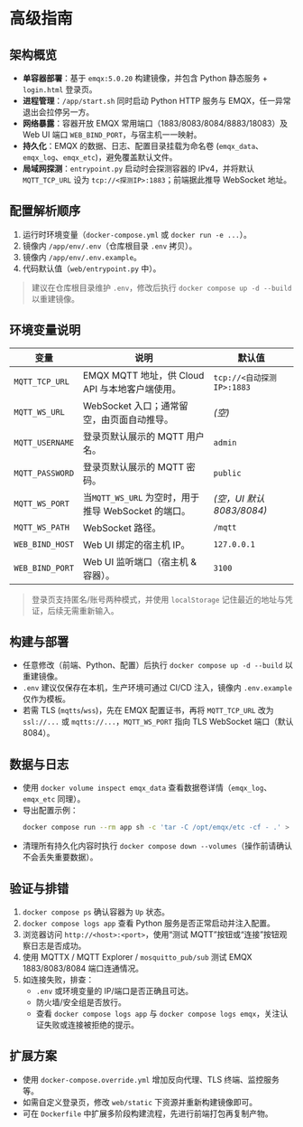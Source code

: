# 高级指南

## 架构概览

- **单容器部署**：基于 `emqx:5.0.20` 构建镜像，并包含 Python 静态服务 + `login.html` 登录页。
- **进程管理**：`/app/start.sh` 同时启动 Python HTTP 服务与 EMQX，任一异常退出会拉停另一方。
- **网络暴露**：容器开放 EMQX 常用端口（1883/8083/8084/8883/18083）及 Web UI 端口 `WEB_BIND_PORT`，与宿主机一一映射。
- **持久化**：EMQX 的数据、日志、配置目录挂载为命名卷 (`emqx_data`、`emqx_log`、`emqx_etc`)，避免覆盖默认文件。
- **局域网探测**：`entrypoint.py` 启动时会探测容器的 IPv4，并将默认 `MQTT_TCP_URL` 设为 `tcp://<探测IP>:1883`；前端据此推导 WebSocket 地址。

## 配置解析顺序

1. 运行时环境变量（`docker-compose.yml` 或 `docker run -e ...`）。
2. 镜像内 `/app/env/.env`（仓库根目录 `.env` 拷贝）。
3. 镜像内 `/app/env/.env.example`。
4. 代码默认值（`web/entrypoint.py` 中）。

> 建议在仓库根目录维护 `.env`，修改后执行 `docker compose up -d --build` 以重建镜像。

## 环境变量说明


| 变量            | 说明                                                | 默认值                    |
| --------------- | --------------------------------------------------- | ------------------------- |
| `MQTT_TCP_URL`  | EMQX MQTT 地址，供 Cloud API 与本地客户端使用。     | `tcp://<自动探测IP>:1883` |
| `MQTT_WS_URL`   | WebSocket 入口；通常留空，由页面自动推导。          | *(空)*                    |
| `MQTT_USERNAME` | 登录页默认展示的 MQTT 用户名。                      | `admin`                   |
| `MQTT_PASSWORD` | 登录页默认展示的 MQTT 密码。                        | `public`                  |
| `MQTT_WS_PORT`  | 当`MQTT_WS_URL` 为空时，用于推导 WebSocket 的端口。 | *(空，UI 默认 8083/8084)* |
| `MQTT_WS_PATH`  | WebSocket 路径。                                    | `/mqtt`                   |
| `WEB_BIND_HOST` | Web UI 绑定的宿主机 IP。                            | `127.0.0.1`               |
| `WEB_BIND_PORT` | Web UI 监听端口（宿主机 & 容器）。                  | `3100`                    |

> 登录页支持匿名/账号两种模式，并使用 `localStorage` 记住最近的地址与凭证，后续无需重新输入。

## 构建与部署

- 任意修改（前端、Python、配置）后执行 `docker compose up -d --build` 以重建镜像。
- `.env` 建议仅保存在本机，生产环境可通过 CI/CD 注入，镜像内 `.env.example` 仅作为模板。
- 若需 TLS (`mqtts`/`wss`)，先在 EMQX 配置证书，再将 `MQTT_TCP_URL` 改为 `ssl://...` 或 `mqtts://...`，`MQTT_WS_PORT` 指向 TLS WebSocket 端口（默认 8084）。

## 数据与日志

- 使用 `docker volume inspect emqx_data` 查看数据卷详情（`emqx_log`、`emqx_etc` 同理）。
- 导出配置示例：
  ```bash
  docker compose run --rm app sh -c 'tar -C /opt/emqx/etc -cf - .' > emqx-etc.tar
  ```
- 清理所有持久化内容时执行 `docker compose down --volumes`（操作前请确认不会丢失重要数据）。

## 验证与排错

1. `docker compose ps` 确认容器为 `Up` 状态。
2. `docker compose logs app` 查看 Python 服务是否正常启动并注入配置。
3. 浏览器访问 `http://<host>:<port>`，使用“测试 MQTT”按钮或“连接”按钮观察日志是否成功。
4. 使用 MQTTX / MQTT Explorer / `mosquitto_pub/sub` 测试 EMQX 1883/8083/8084 端口连通情况。
5. 如连接失败，排查：
   - `.env` 或环境变量的 IP/端口是否正确且可达。
   - 防火墙/安全组是否放行。
   - 查看 `docker compose logs app` 与 `docker compose logs emqx`，关注认证失败或连接被拒绝的提示。

## 扩展方案

- 使用 `docker-compose.override.yml` 增加反向代理、TLS 终端、监控服务等。
- 如需自定义登录页，修改 `web/static` 下资源并重新构建镜像即可。
- 可在 `Dockerfile` 中扩展多阶段构建流程，先进行前端打包再复制产物。
